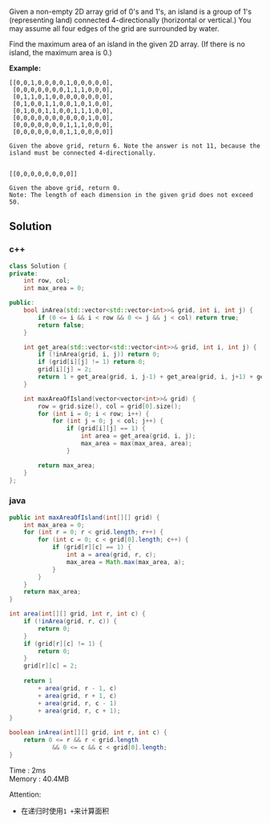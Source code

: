 Given a non-empty 2D array grid of 0's and 1's, an island is a group of 1's (representing land) connected 4-directionally (horizontal or vertical.) You may assume all four edges of the grid are surrounded by water.

Find the maximum area of an island in the given 2D array. (If there is no island, the maximum area is 0.)

**Example:**
```
[[0,0,1,0,0,0,0,1,0,0,0,0,0],
 [0,0,0,0,0,0,0,1,1,1,0,0,0],
 [0,1,1,0,1,0,0,0,0,0,0,0,0],
 [0,1,0,0,1,1,0,0,1,0,1,0,0],
 [0,1,0,0,1,1,0,0,1,1,1,0,0],
 [0,0,0,0,0,0,0,0,0,0,1,0,0],
 [0,0,0,0,0,0,0,1,1,1,0,0,0],
 [0,0,0,0,0,0,0,1,1,0,0,0,0]]

Given the above grid, return 6. Note the answer is not 11, because the island must be connected 4-directionally.


[[0,0,0,0,0,0,0,0]]

Given the above grid, return 0.
Note: The length of each dimension in the given grid does not exceed 50.

```

## Solution

### c++

```c++
class Solution {
private:
    int row, col;
    int max_area = 0;

public:
    bool inArea(std::vector<std::vector<int>>& grid, int i, int j) {
        if (0 <= i && i < row && 0 <= j && j < col) return true;
        return false;
    }

    int get_area(std::vector<std::vector<int>>& grid, int i, int j) {
        if (!inArea(grid, i, j)) return 0;
        if (grid[i][j] != 1) return 0;
        grid[i][j] = 2;
        return 1 + get_area(grid, i, j-1) + get_area(grid, i, j+1) + get_area(grid, i-1, j) + get_area(grid, i+1, j);
    }

    int maxAreaOfIsland(vector<vector<int>>& grid) {
        row = grid.size(), col = grid[0].size();
        for (int i = 0; i < row; i++) {
            for (int j = 0; j < col; j++) {
                if (grid[i][j] == 1) {
                    int area = get_area(grid, i, j);
                    max_area = max(max_area, area);
                }

        return max_area;
    }
};
```

### java

```java
public int maxAreaOfIsland(int[][] grid) {
    int max_area = 0;
    for (int r = 0; r < grid.length; r++) {
        for (int c = 0; c < grid[0].length; c++) {
            if (grid[r][c] == 1) {
                int a = area(grid, r, c);
                max_area = Math.max(max_area, a);
            }
        }
    }
    return max_area;
}

int area(int[][] grid, int r, int c) {
    if (!inArea(grid, r, c)) {
        return 0;
    }
    if (grid[r][c] != 1) {
        return 0;
    }
    grid[r][c] = 2;
    
    return 1 
        + area(grid, r - 1, c)
        + area(grid, r + 1, c)
        + area(grid, r, c - 1)
        + area(grid, r, c + 1);
}

boolean inArea(int[][] grid, int r, int c) {
    return 0 <= r && r < grid.length 
        	&& 0 <= c && c < grid[0].length;
}

```

Time : 2ms  
Memory : 40.4MB  

Attention:  
- 在递归时使用```1 +```来计算面积


